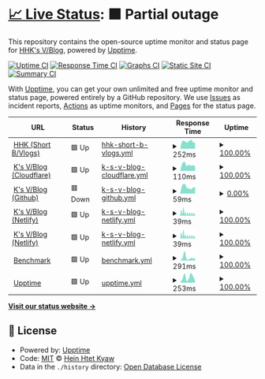 # [📈 Live Status](https://stats.ksvblog.site): <!--live status--> **🟧 Partial outage**

This repository contains the open-source uptime monitor and status page for [HHK's V/Blog](https://stats.hhk.my.id), powered by [Upptime](https://github.com/upptime/upptime).

[![Uptime CI](https://github.com/ksvblog/stats/workflows/Uptime%20CI/badge.svg)](https://github.com/ksvblog/stats/actions?query=workflow%3A%22Uptime+CI%22)
[![Response Time CI](https://github.com/ksvblog/stats/workflows/Response%20Time%20CI/badge.svg)](https://github.com/ksvblog/stats/actions?query=workflow%3A%22Response+Time+CI%22)
[![Graphs CI](https://github.com/ksvblog/stats/workflows/Graphs%20CI/badge.svg)](https://github.com/ksvblog/stats/actions?query=workflow%3A%22Graphs+CI%22)
[![Static Site CI](https://github.com/ksvblog/stats/workflows/Static%20Site%20CI/badge.svg)](https://github.com/ksvblog/stats/actions?query=workflow%3A%22Static+Site+CI%22)
[![Summary CI](https://github.com/ksvblog/stats/workflows/Summary%20CI/badge.svg)](https://github.com/ksvblog/stats/actions?query=workflow%3A%22Summary+CI%22)

With [Upptime](https://upptime.js.org), you can get your own unlimited and free uptime monitor and status page, powered entirely by a GitHub repository. We use [Issues](https://github.com/ksvblog/stats/issues) as incident reports, [Actions](https://github.com/ksvblog/stats/actions) as uptime monitors, and [Pages](https://stats.ksvblog.site) for the status page.

<!--start: status pages-->
<!-- This summary is generated by Upptime (https://github.com/upptime/upptime) -->
<!-- Do not edit this manually, your changes will be overwritten -->
<!-- prettier-ignore -->
| URL | Status | History | Response Time | Uptime |
| --- | ------ | ------- | ------------- | ------ |
| <img alt="" src="https://raw.githubusercontent.com/ksvblog/stats/master/assets/HHK_KSVBlog.svg" height="13"> [HHK (Short B/Vlogs)](https://hhk.my.id) | 🟩 Up | [hhk-short-b-vlogs.yml](https://github.com/hhkmy/stats/commits/HEAD/history/hhk-short-b-vlogs.yml) | <details><summary><img alt="Response time graph" src="./graphs/hhk-short-b-vlogs/response-time-week.png" height="20"> 252ms</summary><br><a href="https://stats.hhk.my.id/history/hhk-short-b-vlogs"><img alt="Response time 252" src="https://img.shields.io/endpoint?url=https%3A%2F%2Fraw.githubusercontent.com%2Fhhkmy%2Fstats%2FHEAD%2Fapi%2Fhhk-short-b-vlogs%2Fresponse-time.json"></a><br><a href="https://stats.hhk.my.id/history/hhk-short-b-vlogs"><img alt="24-hour response time 209" src="https://img.shields.io/endpoint?url=https%3A%2F%2Fraw.githubusercontent.com%2Fhhkmy%2Fstats%2FHEAD%2Fapi%2Fhhk-short-b-vlogs%2Fresponse-time-day.json"></a><br><a href="https://stats.hhk.my.id/history/hhk-short-b-vlogs"><img alt="7-day response time 252" src="https://img.shields.io/endpoint?url=https%3A%2F%2Fraw.githubusercontent.com%2Fhhkmy%2Fstats%2FHEAD%2Fapi%2Fhhk-short-b-vlogs%2Fresponse-time-week.json"></a><br><a href="https://stats.hhk.my.id/history/hhk-short-b-vlogs"><img alt="30-day response time 246" src="https://img.shields.io/endpoint?url=https%3A%2F%2Fraw.githubusercontent.com%2Fhhkmy%2Fstats%2FHEAD%2Fapi%2Fhhk-short-b-vlogs%2Fresponse-time-month.json"></a><br><a href="https://stats.hhk.my.id/history/hhk-short-b-vlogs"><img alt="1-year response time 252" src="https://img.shields.io/endpoint?url=https%3A%2F%2Fraw.githubusercontent.com%2Fhhkmy%2Fstats%2FHEAD%2Fapi%2Fhhk-short-b-vlogs%2Fresponse-time-year.json"></a></details> | <details><summary><a href="https://stats.hhk.my.id/history/hhk-short-b-vlogs">100.00%</a></summary><a href="https://stats.hhk.my.id/history/hhk-short-b-vlogs"><img alt="All-time uptime 99.88%" src="https://img.shields.io/endpoint?url=https%3A%2F%2Fraw.githubusercontent.com%2Fhhkmy%2Fstats%2FHEAD%2Fapi%2Fhhk-short-b-vlogs%2Fuptime.json"></a><br><a href="https://stats.hhk.my.id/history/hhk-short-b-vlogs"><img alt="24-hour uptime 100.00%" src="https://img.shields.io/endpoint?url=https%3A%2F%2Fraw.githubusercontent.com%2Fhhkmy%2Fstats%2FHEAD%2Fapi%2Fhhk-short-b-vlogs%2Fuptime-day.json"></a><br><a href="https://stats.hhk.my.id/history/hhk-short-b-vlogs"><img alt="7-day uptime 100.00%" src="https://img.shields.io/endpoint?url=https%3A%2F%2Fraw.githubusercontent.com%2Fhhkmy%2Fstats%2FHEAD%2Fapi%2Fhhk-short-b-vlogs%2Fuptime-week.json"></a><br><a href="https://stats.hhk.my.id/history/hhk-short-b-vlogs"><img alt="30-day uptime 100.00%" src="https://img.shields.io/endpoint?url=https%3A%2F%2Fraw.githubusercontent.com%2Fhhkmy%2Fstats%2FHEAD%2Fapi%2Fhhk-short-b-vlogs%2Fuptime-month.json"></a><br><a href="https://stats.hhk.my.id/history/hhk-short-b-vlogs"><img alt="1-year uptime 99.88%" src="https://img.shields.io/endpoint?url=https%3A%2F%2Fraw.githubusercontent.com%2Fhhkmy%2Fstats%2FHEAD%2Fapi%2Fhhk-short-b-vlogs%2Fuptime-year.json"></a></details>
| <img alt="" src="https://raw.githubusercontent.com/ksvblog/stats/master/assets/HHK_KSVBlog.svg" height="13"> [K's V/Blog (Cloudflare)](https://ksvblog.pages.dev) | 🟩 Up | [k-s-v-blog-cloudflare.yml](https://github.com/hhkmy/stats/commits/HEAD/history/k-s-v-blog-cloudflare.yml) | <details><summary><img alt="Response time graph" src="./graphs/k-s-v-blog-cloudflare/response-time-week.png" height="20"> 110ms</summary><br><a href="https://stats.hhk.my.id/history/k-s-v-blog-cloudflare"><img alt="Response time 119" src="https://img.shields.io/endpoint?url=https%3A%2F%2Fraw.githubusercontent.com%2Fhhkmy%2Fstats%2FHEAD%2Fapi%2Fk-s-v-blog-cloudflare%2Fresponse-time.json"></a><br><a href="https://stats.hhk.my.id/history/k-s-v-blog-cloudflare"><img alt="24-hour response time 82" src="https://img.shields.io/endpoint?url=https%3A%2F%2Fraw.githubusercontent.com%2Fhhkmy%2Fstats%2FHEAD%2Fapi%2Fk-s-v-blog-cloudflare%2Fresponse-time-day.json"></a><br><a href="https://stats.hhk.my.id/history/k-s-v-blog-cloudflare"><img alt="7-day response time 110" src="https://img.shields.io/endpoint?url=https%3A%2F%2Fraw.githubusercontent.com%2Fhhkmy%2Fstats%2FHEAD%2Fapi%2Fk-s-v-blog-cloudflare%2Fresponse-time-week.json"></a><br><a href="https://stats.hhk.my.id/history/k-s-v-blog-cloudflare"><img alt="30-day response time 118" src="https://img.shields.io/endpoint?url=https%3A%2F%2Fraw.githubusercontent.com%2Fhhkmy%2Fstats%2FHEAD%2Fapi%2Fk-s-v-blog-cloudflare%2Fresponse-time-month.json"></a><br><a href="https://stats.hhk.my.id/history/k-s-v-blog-cloudflare"><img alt="1-year response time 121" src="https://img.shields.io/endpoint?url=https%3A%2F%2Fraw.githubusercontent.com%2Fhhkmy%2Fstats%2FHEAD%2Fapi%2Fk-s-v-blog-cloudflare%2Fresponse-time-year.json"></a></details> | <details><summary><a href="https://stats.hhk.my.id/history/k-s-v-blog-cloudflare">100.00%</a></summary><a href="https://stats.hhk.my.id/history/k-s-v-blog-cloudflare"><img alt="All-time uptime 100.00%" src="https://img.shields.io/endpoint?url=https%3A%2F%2Fraw.githubusercontent.com%2Fhhkmy%2Fstats%2FHEAD%2Fapi%2Fk-s-v-blog-cloudflare%2Fuptime.json"></a><br><a href="https://stats.hhk.my.id/history/k-s-v-blog-cloudflare"><img alt="24-hour uptime 100.00%" src="https://img.shields.io/endpoint?url=https%3A%2F%2Fraw.githubusercontent.com%2Fhhkmy%2Fstats%2FHEAD%2Fapi%2Fk-s-v-blog-cloudflare%2Fuptime-day.json"></a><br><a href="https://stats.hhk.my.id/history/k-s-v-blog-cloudflare"><img alt="7-day uptime 100.00%" src="https://img.shields.io/endpoint?url=https%3A%2F%2Fraw.githubusercontent.com%2Fhhkmy%2Fstats%2FHEAD%2Fapi%2Fk-s-v-blog-cloudflare%2Fuptime-week.json"></a><br><a href="https://stats.hhk.my.id/history/k-s-v-blog-cloudflare"><img alt="30-day uptime 100.00%" src="https://img.shields.io/endpoint?url=https%3A%2F%2Fraw.githubusercontent.com%2Fhhkmy%2Fstats%2FHEAD%2Fapi%2Fk-s-v-blog-cloudflare%2Fuptime-month.json"></a><br><a href="https://stats.hhk.my.id/history/k-s-v-blog-cloudflare"><img alt="1-year uptime 100.00%" src="https://img.shields.io/endpoint?url=https%3A%2F%2Fraw.githubusercontent.com%2Fhhkmy%2Fstats%2FHEAD%2Fapi%2Fk-s-v-blog-cloudflare%2Fuptime-year.json"></a></details>
| <img alt="" src="https://raw.githubusercontent.com/ksvblog/stats/master/assets/HHK_KSVBlog.svg" height="13"> [K's V/Blog (Github)](https://ksvblog.github.io) | 🟥 Down | [k-s-v-blog-github.yml](https://github.com/hhkmy/stats/commits/HEAD/history/k-s-v-blog-github.yml) | <details><summary><img alt="Response time graph" src="./graphs/k-s-v-blog-github/response-time-week.png" height="20"> 59ms</summary><br><a href="https://stats.hhk.my.id/history/k-s-v-blog-github"><img alt="Response time 105" src="https://img.shields.io/endpoint?url=https%3A%2F%2Fraw.githubusercontent.com%2Fhhkmy%2Fstats%2FHEAD%2Fapi%2Fk-s-v-blog-github%2Fresponse-time.json"></a><br><a href="https://stats.hhk.my.id/history/k-s-v-blog-github"><img alt="24-hour response time 58" src="https://img.shields.io/endpoint?url=https%3A%2F%2Fraw.githubusercontent.com%2Fhhkmy%2Fstats%2FHEAD%2Fapi%2Fk-s-v-blog-github%2Fresponse-time-day.json"></a><br><a href="https://stats.hhk.my.id/history/k-s-v-blog-github"><img alt="7-day response time 59" src="https://img.shields.io/endpoint?url=https%3A%2F%2Fraw.githubusercontent.com%2Fhhkmy%2Fstats%2FHEAD%2Fapi%2Fk-s-v-blog-github%2Fresponse-time-week.json"></a><br><a href="https://stats.hhk.my.id/history/k-s-v-blog-github"><img alt="30-day response time 63" src="https://img.shields.io/endpoint?url=https%3A%2F%2Fraw.githubusercontent.com%2Fhhkmy%2Fstats%2FHEAD%2Fapi%2Fk-s-v-blog-github%2Fresponse-time-month.json"></a><br><a href="https://stats.hhk.my.id/history/k-s-v-blog-github"><img alt="1-year response time 101" src="https://img.shields.io/endpoint?url=https%3A%2F%2Fraw.githubusercontent.com%2Fhhkmy%2Fstats%2FHEAD%2Fapi%2Fk-s-v-blog-github%2Fresponse-time-year.json"></a></details> | <details><summary><a href="https://stats.hhk.my.id/history/k-s-v-blog-github">0.00%</a></summary><a href="https://stats.hhk.my.id/history/k-s-v-blog-github"><img alt="All-time uptime 88.12%" src="https://img.shields.io/endpoint?url=https%3A%2F%2Fraw.githubusercontent.com%2Fhhkmy%2Fstats%2FHEAD%2Fapi%2Fk-s-v-blog-github%2Fuptime.json"></a><br><a href="https://stats.hhk.my.id/history/k-s-v-blog-github"><img alt="24-hour uptime 0.00%" src="https://img.shields.io/endpoint?url=https%3A%2F%2Fraw.githubusercontent.com%2Fhhkmy%2Fstats%2FHEAD%2Fapi%2Fk-s-v-blog-github%2Fuptime-day.json"></a><br><a href="https://stats.hhk.my.id/history/k-s-v-blog-github"><img alt="7-day uptime 0.00%" src="https://img.shields.io/endpoint?url=https%3A%2F%2Fraw.githubusercontent.com%2Fhhkmy%2Fstats%2FHEAD%2Fapi%2Fk-s-v-blog-github%2Fuptime-week.json"></a><br><a href="https://stats.hhk.my.id/history/k-s-v-blog-github"><img alt="30-day uptime 1.38%" src="https://img.shields.io/endpoint?url=https%3A%2F%2Fraw.githubusercontent.com%2Fhhkmy%2Fstats%2FHEAD%2Fapi%2Fk-s-v-blog-github%2Fuptime-month.json"></a><br><a href="https://stats.hhk.my.id/history/k-s-v-blog-github"><img alt="1-year uptime 85.98%" src="https://img.shields.io/endpoint?url=https%3A%2F%2Fraw.githubusercontent.com%2Fhhkmy%2Fstats%2FHEAD%2Fapi%2Fk-s-v-blog-github%2Fuptime-year.json"></a></details>
| <img alt="" src="https://raw.githubusercontent.com/ksvblog/stats/master/assets/HHK_KSVBlog.svg" height="13"> [K's V/Blog (Netlify)](https://ksvblog.netlify.app) | 🟩 Up | [k-s-v-blog-netlify.yml](https://github.com/hhkmy/stats/commits/HEAD/history/k-s-v-blog-netlify.yml) | <details><summary><img alt="Response time graph" src="./graphs/k-s-v-blog-netlify/response-time-week.png" height="20"> 39ms</summary><br><a href="https://stats.hhk.my.id/history/k-s-v-blog-netlify"><img alt="Response time 101" src="https://img.shields.io/endpoint?url=https%3A%2F%2Fraw.githubusercontent.com%2Fhhkmy%2Fstats%2FHEAD%2Fapi%2Fk-s-v-blog-netlify%2Fresponse-time.json"></a><br><a href="https://stats.hhk.my.id/history/k-s-v-blog-netlify"><img alt="24-hour response time 25" src="https://img.shields.io/endpoint?url=https%3A%2F%2Fraw.githubusercontent.com%2Fhhkmy%2Fstats%2FHEAD%2Fapi%2Fk-s-v-blog-netlify%2Fresponse-time-day.json"></a><br><a href="https://stats.hhk.my.id/history/k-s-v-blog-netlify"><img alt="7-day response time 39" src="https://img.shields.io/endpoint?url=https%3A%2F%2Fraw.githubusercontent.com%2Fhhkmy%2Fstats%2FHEAD%2Fapi%2Fk-s-v-blog-netlify%2Fresponse-time-week.json"></a><br><a href="https://stats.hhk.my.id/history/k-s-v-blog-netlify"><img alt="30-day response time 45" src="https://img.shields.io/endpoint?url=https%3A%2F%2Fraw.githubusercontent.com%2Fhhkmy%2Fstats%2FHEAD%2Fapi%2Fk-s-v-blog-netlify%2Fresponse-time-month.json"></a><br><a href="https://stats.hhk.my.id/history/k-s-v-blog-netlify"><img alt="1-year response time 101" src="https://img.shields.io/endpoint?url=https%3A%2F%2Fraw.githubusercontent.com%2Fhhkmy%2Fstats%2FHEAD%2Fapi%2Fk-s-v-blog-netlify%2Fresponse-time-year.json"></a></details> | <details><summary><a href="https://stats.hhk.my.id/history/k-s-v-blog-netlify">100.00%</a></summary><a href="https://stats.hhk.my.id/history/k-s-v-blog-netlify"><img alt="All-time uptime 99.99%" src="https://img.shields.io/endpoint?url=https%3A%2F%2Fraw.githubusercontent.com%2Fhhkmy%2Fstats%2FHEAD%2Fapi%2Fk-s-v-blog-netlify%2Fuptime.json"></a><br><a href="https://stats.hhk.my.id/history/k-s-v-blog-netlify"><img alt="24-hour uptime 100.00%" src="https://img.shields.io/endpoint?url=https%3A%2F%2Fraw.githubusercontent.com%2Fhhkmy%2Fstats%2FHEAD%2Fapi%2Fk-s-v-blog-netlify%2Fuptime-day.json"></a><br><a href="https://stats.hhk.my.id/history/k-s-v-blog-netlify"><img alt="7-day uptime 100.00%" src="https://img.shields.io/endpoint?url=https%3A%2F%2Fraw.githubusercontent.com%2Fhhkmy%2Fstats%2FHEAD%2Fapi%2Fk-s-v-blog-netlify%2Fuptime-week.json"></a><br><a href="https://stats.hhk.my.id/history/k-s-v-blog-netlify"><img alt="30-day uptime 100.00%" src="https://img.shields.io/endpoint?url=https%3A%2F%2Fraw.githubusercontent.com%2Fhhkmy%2Fstats%2FHEAD%2Fapi%2Fk-s-v-blog-netlify%2Fuptime-month.json"></a><br><a href="https://stats.hhk.my.id/history/k-s-v-blog-netlify"><img alt="1-year uptime 100.00%" src="https://img.shields.io/endpoint?url=https%3A%2F%2Fraw.githubusercontent.com%2Fhhkmy%2Fstats%2FHEAD%2Fapi%2Fk-s-v-blog-netlify%2Fuptime-year.json"></a></details>
| <img alt="" src="https://raw.githubusercontent.com/ksvblog/stats/master/assets/HHK_KSVBlog.svg" height="13"> [K's V/Blog (Netlify)](https://ksvblog.netlify.app) | 🟩 Up | [k-s-v-blog-netlify.yml](https://github.com/hhkmy/stats/commits/HEAD/history/k-s-v-blog-netlify.yml) | <details><summary><img alt="Response time graph" src="./graphs/k-s-v-blog-netlify/response-time-week.png" height="20"> 39ms</summary><br><a href="https://stats.hhk.my.id/history/k-s-v-blog-netlify"><img alt="Response time 101" src="https://img.shields.io/endpoint?url=https%3A%2F%2Fraw.githubusercontent.com%2Fhhkmy%2Fstats%2FHEAD%2Fapi%2Fk-s-v-blog-netlify%2Fresponse-time.json"></a><br><a href="https://stats.hhk.my.id/history/k-s-v-blog-netlify"><img alt="24-hour response time 25" src="https://img.shields.io/endpoint?url=https%3A%2F%2Fraw.githubusercontent.com%2Fhhkmy%2Fstats%2FHEAD%2Fapi%2Fk-s-v-blog-netlify%2Fresponse-time-day.json"></a><br><a href="https://stats.hhk.my.id/history/k-s-v-blog-netlify"><img alt="7-day response time 39" src="https://img.shields.io/endpoint?url=https%3A%2F%2Fraw.githubusercontent.com%2Fhhkmy%2Fstats%2FHEAD%2Fapi%2Fk-s-v-blog-netlify%2Fresponse-time-week.json"></a><br><a href="https://stats.hhk.my.id/history/k-s-v-blog-netlify"><img alt="30-day response time 45" src="https://img.shields.io/endpoint?url=https%3A%2F%2Fraw.githubusercontent.com%2Fhhkmy%2Fstats%2FHEAD%2Fapi%2Fk-s-v-blog-netlify%2Fresponse-time-month.json"></a><br><a href="https://stats.hhk.my.id/history/k-s-v-blog-netlify"><img alt="1-year response time 101" src="https://img.shields.io/endpoint?url=https%3A%2F%2Fraw.githubusercontent.com%2Fhhkmy%2Fstats%2FHEAD%2Fapi%2Fk-s-v-blog-netlify%2Fresponse-time-year.json"></a></details> | <details><summary><a href="https://stats.hhk.my.id/history/k-s-v-blog-netlify">100.00%</a></summary><a href="https://stats.hhk.my.id/history/k-s-v-blog-netlify"><img alt="All-time uptime 99.99%" src="https://img.shields.io/endpoint?url=https%3A%2F%2Fraw.githubusercontent.com%2Fhhkmy%2Fstats%2FHEAD%2Fapi%2Fk-s-v-blog-netlify%2Fuptime.json"></a><br><a href="https://stats.hhk.my.id/history/k-s-v-blog-netlify"><img alt="24-hour uptime 100.00%" src="https://img.shields.io/endpoint?url=https%3A%2F%2Fraw.githubusercontent.com%2Fhhkmy%2Fstats%2FHEAD%2Fapi%2Fk-s-v-blog-netlify%2Fuptime-day.json"></a><br><a href="https://stats.hhk.my.id/history/k-s-v-blog-netlify"><img alt="7-day uptime 100.00%" src="https://img.shields.io/endpoint?url=https%3A%2F%2Fraw.githubusercontent.com%2Fhhkmy%2Fstats%2FHEAD%2Fapi%2Fk-s-v-blog-netlify%2Fuptime-week.json"></a><br><a href="https://stats.hhk.my.id/history/k-s-v-blog-netlify"><img alt="30-day uptime 100.00%" src="https://img.shields.io/endpoint?url=https%3A%2F%2Fraw.githubusercontent.com%2Fhhkmy%2Fstats%2FHEAD%2Fapi%2Fk-s-v-blog-netlify%2Fuptime-month.json"></a><br><a href="https://stats.hhk.my.id/history/k-s-v-blog-netlify"><img alt="1-year uptime 100.00%" src="https://img.shields.io/endpoint?url=https%3A%2F%2Fraw.githubusercontent.com%2Fhhkmy%2Fstats%2FHEAD%2Fapi%2Fk-s-v-blog-netlify%2Fuptime-year.json"></a></details>
| <img alt="" src="https://raw.githubusercontent.com/ksvblog/stats/master/assets/Speedlify.svg" height="13"> [Benchmark](https://speedlify.hhk.my.id) | 🟩 Up | [benchmark.yml](https://github.com/hhkmy/stats/commits/HEAD/history/benchmark.yml) | <details><summary><img alt="Response time graph" src="./graphs/benchmark/response-time-week.png" height="20"> 291ms</summary><br><a href="https://stats.hhk.my.id/history/benchmark"><img alt="Response time 295" src="https://img.shields.io/endpoint?url=https%3A%2F%2Fraw.githubusercontent.com%2Fhhkmy%2Fstats%2FHEAD%2Fapi%2Fbenchmark%2Fresponse-time.json"></a><br><a href="https://stats.hhk.my.id/history/benchmark"><img alt="24-hour response time 216" src="https://img.shields.io/endpoint?url=https%3A%2F%2Fraw.githubusercontent.com%2Fhhkmy%2Fstats%2FHEAD%2Fapi%2Fbenchmark%2Fresponse-time-day.json"></a><br><a href="https://stats.hhk.my.id/history/benchmark"><img alt="7-day response time 291" src="https://img.shields.io/endpoint?url=https%3A%2F%2Fraw.githubusercontent.com%2Fhhkmy%2Fstats%2FHEAD%2Fapi%2Fbenchmark%2Fresponse-time-week.json"></a><br><a href="https://stats.hhk.my.id/history/benchmark"><img alt="30-day response time 328" src="https://img.shields.io/endpoint?url=https%3A%2F%2Fraw.githubusercontent.com%2Fhhkmy%2Fstats%2FHEAD%2Fapi%2Fbenchmark%2Fresponse-time-month.json"></a><br><a href="https://stats.hhk.my.id/history/benchmark"><img alt="1-year response time 295" src="https://img.shields.io/endpoint?url=https%3A%2F%2Fraw.githubusercontent.com%2Fhhkmy%2Fstats%2FHEAD%2Fapi%2Fbenchmark%2Fresponse-time-year.json"></a></details> | <details><summary><a href="https://stats.hhk.my.id/history/benchmark">100.00%</a></summary><a href="https://stats.hhk.my.id/history/benchmark"><img alt="All-time uptime 100.00%" src="https://img.shields.io/endpoint?url=https%3A%2F%2Fraw.githubusercontent.com%2Fhhkmy%2Fstats%2FHEAD%2Fapi%2Fbenchmark%2Fuptime.json"></a><br><a href="https://stats.hhk.my.id/history/benchmark"><img alt="24-hour uptime 100.00%" src="https://img.shields.io/endpoint?url=https%3A%2F%2Fraw.githubusercontent.com%2Fhhkmy%2Fstats%2FHEAD%2Fapi%2Fbenchmark%2Fuptime-day.json"></a><br><a href="https://stats.hhk.my.id/history/benchmark"><img alt="7-day uptime 100.00%" src="https://img.shields.io/endpoint?url=https%3A%2F%2Fraw.githubusercontent.com%2Fhhkmy%2Fstats%2FHEAD%2Fapi%2Fbenchmark%2Fuptime-week.json"></a><br><a href="https://stats.hhk.my.id/history/benchmark"><img alt="30-day uptime 100.00%" src="https://img.shields.io/endpoint?url=https%3A%2F%2Fraw.githubusercontent.com%2Fhhkmy%2Fstats%2FHEAD%2Fapi%2Fbenchmark%2Fuptime-month.json"></a><br><a href="https://stats.hhk.my.id/history/benchmark"><img alt="1-year uptime 100.00%" src="https://img.shields.io/endpoint?url=https%3A%2F%2Fraw.githubusercontent.com%2Fhhkmy%2Fstats%2FHEAD%2Fapi%2Fbenchmark%2Fuptime-year.json"></a></details>
| <img alt="" src="https://raw.githubusercontent.com/ksvblog/stats/master/assets/upptime-icon.svg" height="13"> [Upptime](https://stats.hhk.my.id) | 🟩 Up | [upptime.yml](https://github.com/hhkmy/stats/commits/HEAD/history/upptime.yml) | <details><summary><img alt="Response time graph" src="./graphs/upptime/response-time-week.png" height="20"> 253ms</summary><br><a href="https://stats.hhk.my.id/history/upptime"><img alt="Response time 225" src="https://img.shields.io/endpoint?url=https%3A%2F%2Fraw.githubusercontent.com%2Fhhkmy%2Fstats%2FHEAD%2Fapi%2Fupptime%2Fresponse-time.json"></a><br><a href="https://stats.hhk.my.id/history/upptime"><img alt="24-hour response time 81" src="https://img.shields.io/endpoint?url=https%3A%2F%2Fraw.githubusercontent.com%2Fhhkmy%2Fstats%2FHEAD%2Fapi%2Fupptime%2Fresponse-time-day.json"></a><br><a href="https://stats.hhk.my.id/history/upptime"><img alt="7-day response time 253" src="https://img.shields.io/endpoint?url=https%3A%2F%2Fraw.githubusercontent.com%2Fhhkmy%2Fstats%2FHEAD%2Fapi%2Fupptime%2Fresponse-time-week.json"></a><br><a href="https://stats.hhk.my.id/history/upptime"><img alt="30-day response time 210" src="https://img.shields.io/endpoint?url=https%3A%2F%2Fraw.githubusercontent.com%2Fhhkmy%2Fstats%2FHEAD%2Fapi%2Fupptime%2Fresponse-time-month.json"></a><br><a href="https://stats.hhk.my.id/history/upptime"><img alt="1-year response time 225" src="https://img.shields.io/endpoint?url=https%3A%2F%2Fraw.githubusercontent.com%2Fhhkmy%2Fstats%2FHEAD%2Fapi%2Fupptime%2Fresponse-time-year.json"></a></details> | <details><summary><a href="https://stats.hhk.my.id/history/upptime">100.00%</a></summary><a href="https://stats.hhk.my.id/history/upptime"><img alt="All-time uptime 96.01%" src="https://img.shields.io/endpoint?url=https%3A%2F%2Fraw.githubusercontent.com%2Fhhkmy%2Fstats%2FHEAD%2Fapi%2Fupptime%2Fuptime.json"></a><br><a href="https://stats.hhk.my.id/history/upptime"><img alt="24-hour uptime 100.00%" src="https://img.shields.io/endpoint?url=https%3A%2F%2Fraw.githubusercontent.com%2Fhhkmy%2Fstats%2FHEAD%2Fapi%2Fupptime%2Fuptime-day.json"></a><br><a href="https://stats.hhk.my.id/history/upptime"><img alt="7-day uptime 100.00%" src="https://img.shields.io/endpoint?url=https%3A%2F%2Fraw.githubusercontent.com%2Fhhkmy%2Fstats%2FHEAD%2Fapi%2Fupptime%2Fuptime-week.json"></a><br><a href="https://stats.hhk.my.id/history/upptime"><img alt="30-day uptime 100.00%" src="https://img.shields.io/endpoint?url=https%3A%2F%2Fraw.githubusercontent.com%2Fhhkmy%2Fstats%2FHEAD%2Fapi%2Fupptime%2Fuptime-month.json"></a><br><a href="https://stats.hhk.my.id/history/upptime"><img alt="1-year uptime 96.01%" src="https://img.shields.io/endpoint?url=https%3A%2F%2Fraw.githubusercontent.com%2Fhhkmy%2Fstats%2FHEAD%2Fapi%2Fupptime%2Fuptime-year.json"></a></details>

<!--end: status pages-->

[**Visit our status website →**](https://stats.hhk.my.id)

## 📄 License

- Powered by: [Upptime](https://github.com/upptime/upptime)
- Code: [MIT](./LICENSE) © [Hein Htet Kyaw](https://ksvblog.site)
- Data in the `./history` directory: [Open Database License](https://opendatacommons.org/licenses/odbl/1-0/)
